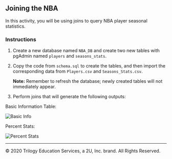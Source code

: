 ## Joining the NBA

In this activity, you will be using joins to query NBA player seasonal statistics.

### Instructions

1. Create a new database named `NBA_DB` and create two new tables with pgAdmin named `players` and `seasons_stats`.

2. Copy the code from `schema.sql`  to create the tables, and then import the corresponding data from `Players.csv` and `Seasons_Stats.csv`.

    **Note:** Remember to refresh the database; newly created tables will not immediately appear.

3. Perform joins that will generate the following outputs:

  Basic Information Table:

![Basic Info](Images/basic_info.png)

  Percent Stats:

![Percent Stats](Images/percent_stats.png)

---

© 2020 Trilogy Education Services, a 2U, Inc. brand. All Rights Reserved.
